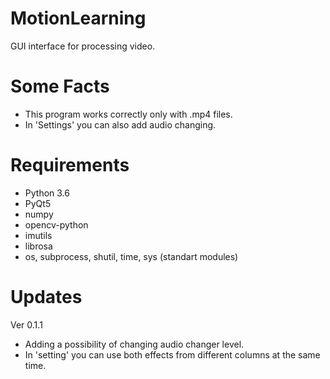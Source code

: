 # MotionLearning
GUI interface for processing video.


# Some Facts
- This program works correctly only with .mp4 files.
- In 'Settings' you can also add audio changing.


# Requirements
- Python 3.6
- PyQt5
- numpy
- opencv-python
- imutils
- librosa
- os, subprocess, shutil, time, sys (standart modules)


# Updates
Ver 0.1.1
- Adding a possibility of changing audio changer level.
- In 'setting' you can use both effects from different columns at the same time.
